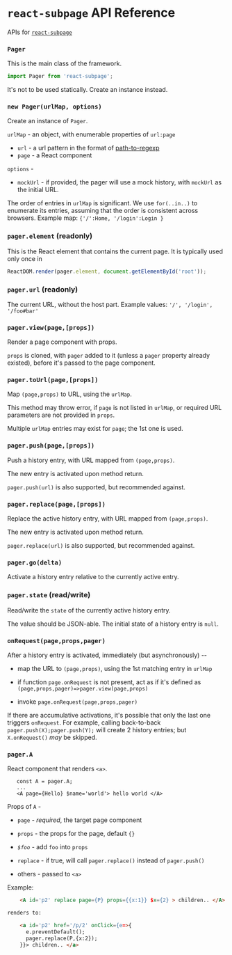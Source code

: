 # `react-subpage` API Reference

APIs for
[`react-subpage`](https://github.com/zhong-j-yu/react-subpage)


### `Pager`

This is the main class of the framework.

``` js
import Pager from 'react-subpage';
```

It's not to be used statically. Create an instance instead.

### `new Pager(urlMap, options)`

Create an instance of `Pager`.

`urlMap` - an object, with enumerable properties of `url:page`
- `url` - a url pattern in the format of
  [path-to-regexp](https://github.com/pillarjs/path-to-regexp#parameters)
- `page` - a React component

`options` -
- `mockUrl` - if provided, the pager will use a mock history,
  with `mockUrl` as the initial URL.

The order of entries in `urlMap` is significant.
We use `for(..in..)` to enumerate its entries,
assuming that the order is consistent across browsers.
Example map: `{'/':Home, '/login':Login }`

### `pager.element` (readonly)

This is the React element that contains the current page.
It is typically used only once in

```js
ReactDOM.render(pager.element, document.getElementById('root'));
```

### `pager.url` (readonly)

The current URL, without the host part.
Example values: `'/', '/login', '/foo#bar'`


### `pager.view(page,[props])`

Render a page component with props.

`props` is cloned, with `pager` added to it
(unless a `pager` property already existed),
before it's passed to the page component.


### `pager.toUrl(page,[props])`

Map `(page,props)` to URL, using the `urlMap`.

This method may throw error, if `page` is not listed in `urlMap`,
or required URL parameters are not provided in `props`.

Multiple `urlMap` entries may exist for `page`; the 1st one is used.

### `pager.push(page,[props])`

Push a history entry, with URL mapped from `(page,props)`.

The new entry is activated upon method return.

`pager.push(url)` is also supported, but recommended against.

### `pager.replace(page,[props])`

Replace the active history entry, with URL mapped from `(page,props)`.

The new entry is activated upon method return.

`pager.replace(url)` is also supported, but recommended against.

### `pager.go(delta)`

Activate a history entry relative to the currently active entry.


### `pager.state` (read/write)

Read/write the `state` of the currently active history entry.

The value should be JSON-able.
The initial state of a history entry is `null`.



### `onRequest(page,props,pager)`

After a history entry is activated, immediately (but asynchronously) --

- map the URL to `(page,props)`,
  using the 1st matching entry in `urlMap`

- if function `page.onRequest` is not present, act as if
  it's defined as <br/> `(page,props,pager)=>pager.view(page,props)`

- invoke `page.onRequest(page,props,pager)`

If there are accumulative activations,
it's possible that only the last one triggers `onRequest`.
For example, calling back-to-back `pager.push(X);pager.push(Y);`
will create 2 history entries; but `X.onRequest()` *may* be skipped.


### `pager.A`

React component that renders `<a>`.

```
   const A = pager.A;
   ...
   <A page={Hello} $name='world'> hello world </A>
```

Props of `A` -

- `page` - *required*, the target page component

- `props` - the props for the page, default `{}`

- *`$foo`* - add `foo` into `props`

- `replace` - if true, will call `pager.replace()` instead of `pager.push()`

- others - passed to `<a>`

Example:

```html
    <A id='p2' replace page={P} props={{x:1}} $x={2} > children.. </A>

renders to:

    <a id='p2' href='/p/2' onClick={e=>{
      e.preventDefault();
      pager.replace(P,{x:2});
    }}> children.. </a>
```
